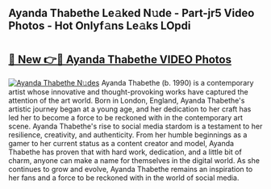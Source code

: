 ## Ayanda Thabethe Le𝚊ked N𝚞de - Part-jr5 Video Photos - Hot Onlyf𝚊ns Le𝚊ks LOpdi

# <h2><a href="http://ab48576.deff.icu/?id=Ayanda+Thabethe">🔗 New 👉🔴 Ayanda Thabethe VIDEO Photos</a></h2>

[![Ayanda Thabethe N𝚞des](https://i.imgur.com/rIISA9y.gif)](http://ab48576.deff.icu/?id=Ayanda+Thabethe)
Ayanda Thabethe (b. 1990) is a contemporary artist whose innovative and thought-provoking works have captured the attention of the art world. Born in London, England, Ayanda Thabethe's artistic journey began at a young age, and her dedication to her craft has led her to become a force to be reckoned with in the contemporary art scene. Ayanda Thabethe's rise to social media stardom is a testament to her resilience, creativity, and authenticity. From her humble beginnings as a gamer to her current status as a content creator and model, Ayanda Thabethe has proven that with hard work, dedication, and a little bit of charm, anyone can make a name for themselves in the digital world. As she continues to grow and evolve, Ayanda Thabethe remains an inspiration to her fans and a force to be reckoned with in the world of social media.
